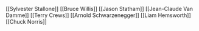 [[Sylvester Stallone]]
[[Bruce Willis]]
[[Jason Statham]]
[[Jean-Claude Van Damme]]
[[Terry Crews]]
[[Arnold Schwarzenegger]]
[[Liam Hemsworth]]
[[Chuck Norris]]
